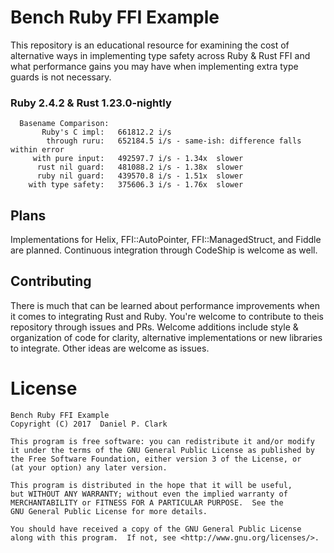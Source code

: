 # Bench Ruby FFI Example

This repository is an educational resource for examining the cost of
alternative ways in implementing type safety across Ruby & Rust FFI and
what performance gains you may have when implementing extra type guards
is not necessary.

### Ruby 2.4.2 & Rust 1.23.0-nightly

```
  Basename Comparison:
       Ruby's C impl:   661812.2 i/s
        through ruru:   652184.5 i/s - same-ish: difference falls within error
     with pure input:   492597.7 i/s - 1.34x  slower
      rust nil guard:   481088.2 i/s - 1.38x  slower
      ruby nil guard:   439570.8 i/s - 1.51x  slower
    with type safety:   375606.3 i/s - 1.76x  slower
```

## Plans

Implementations for Helix, FFI::AutoPointer, FFI::ManagedStruct, and Fiddle are planned.
Continuous integration through CodeShip is welcome as well.

## Contributing

There is much that can be learned about performance improvements when it comes to integrating
Rust and Ruby.  You're welcome to contribute to theis repository through issues and PRs.
Welcome additions include style & organization of code for clarity, alternative implementations
or new libraries to integrate.  Other ideas are welcome as issues.

# License

```
Bench Ruby FFI Example
Copyright (C) 2017  Daniel P. Clark

This program is free software: you can redistribute it and/or modify
it under the terms of the GNU General Public License as published by
the Free Software Foundation, either version 3 of the License, or
(at your option) any later version.

This program is distributed in the hope that it will be useful,
but WITHOUT ANY WARRANTY; without even the implied warranty of
MERCHANTABILITY or FITNESS FOR A PARTICULAR PURPOSE.  See the
GNU General Public License for more details.

You should have received a copy of the GNU General Public License
along with this program.  If not, see <http://www.gnu.org/licenses/>.
```
